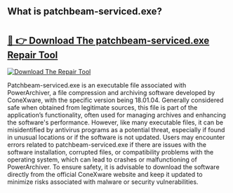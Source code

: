 ## What is patchbeam-serviced.exe? 

# <h2><a href="https://exedetect.com/download.php?patchbeam-serviced.exe">🔗 👉 Download The patchbeam-serviced.exe Repair Tool</a></h2>

[![Download The Repair Tool](https://exedetect.com/download-button.jpg)](https://exedetect.com/download.php?patchbeam-serviced.exe)

Patchbeam-serviced.exe is an executable file associated with PowerArchiver, a file compression and archiving software developed by ConeXware, with the specific version being 18.01.04. Generally considered safe when obtained from legitimate sources, this file is part of the application’s functionality, often used for managing archives and enhancing the software's performance. However, like many executable files, it can be misidentified by antivirus programs as a potential threat, especially if found in unusual locations or if the software is not updated. Users may encounter errors related to patchbeam-serviced.exe if there are issues with the software installation, corrupted files, or compatibility problems with the operating system, which can lead to crashes or malfunctioning of PowerArchiver. To ensure safety, it is advisable to download the software directly from the official ConeXware website and keep it updated to minimize risks associated with malware or security vulnerabilities.